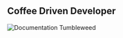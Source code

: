 Coffee Driven Developer
---

![Documentation Tumbleweed](http://thumbs.gfycat.com/PitifulUnfinishedGar-small.gif)
